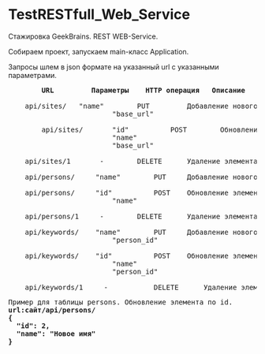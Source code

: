 # TestRESTfull_Web_Service
Стажировка GeekBrains. REST WEB-Service.

Собираем проект, запускаем main-класс Application.

Запросы шлем в json формате на указанный url c указанными параметрами.


					
<pre><b>	    URL	        Параметры    HTTP операция	 Описание</b>
		 
	api/sites/	 "name"        PUT         Добавление нового элемента в таблицу sites из json формата	
                         "base_url"	
				
        api/sites/       "id"          POST        Обновление элемента в таблице sites по данным из json формата
                         "name"
                         "base_url"	
				
	api/sites/1       -	       DELETE	   Удаление элемента из таблицы sites по указанному id параметром в конце формы http запроса	
					
	api/persons/     "name"	       PUT	   Добавление нового элемента в таблицу persons из json формата	
	
	api/persons/     "id"          POST	   Обновление элемента в таблице persons по данным из json формата	
                         "name"        
				 
	api/persons/1     -	       DELETE	   Удаление элемента из таблицы persons по указанному id параметром в конце формы http запроса		
					
	api/keywords/    "name"        PUT	   Добавление нового элемента в таблицу keywords из json формата
                         "person_id"
				  
	api/keywords/    "id"          POST	   Обновление элемента в таблице keywords по данным из json формата	
                         "name"
                         "person_id"	
				  
	api/keywords/1	   -	       DELETE	   Удаление элемента из таблицы keywords по указанному id параметром в конце формы http запроса	</pre>
					
<pre>Пример для таблицы persons. Обновление элемента по id.
<b>url:сайт/api/persons/
{
  "id": 2,
  "name": "Новое имя"
}</b></pre>
